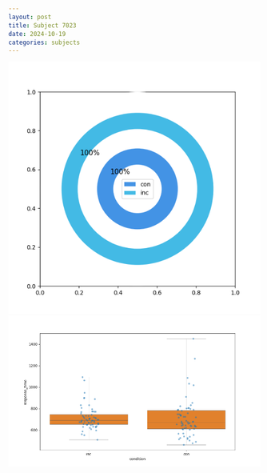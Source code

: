 ```yaml
---
layout: post
title: Subject 7023
date: 2024-10-19
categories: subjects
---
```


![](data/7023/run-9/7023_accuracy_by_condition.png)
![](data/7023/run-9/7023_rt.png)
